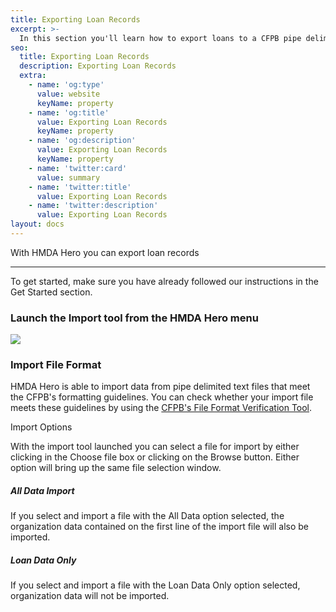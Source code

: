 ```yaml
---
title: Exporting Loan Records
excerpt: >-
  In this section you'll learn how to export loans to a CFPB pipe delimited formatted file.
seo:
  title: Exporting Loan Records
  description: Exporting Loan Records
  extra:
    - name: 'og:type'
      value: website
      keyName: property
    - name: 'og:title'
      value: Exporting Loan Records
      keyName: property
    - name: 'og:description'
      value: Exporting Loan Records
      keyName: property
    - name: 'twitter:card'
      value: summary
    - name: 'twitter:title'
      value: Exporting Loan Records
    - name: 'twitter:description'
      value: Exporting Loan Records
layout: docs
---
```

With HMDA Hero you can export loan records 

***

To get started, make sure you have already followed our instructions in the Get Started section.

### Launch the Import tool from the HMDA Hero menu

![](/images/import_menu.png)

### Import File Format

HMDA Hero is able to import data from pipe delimited text files that meet the CFPB's formatting guidelines. You can check whether your import file meets these guidelines by using the [CFPB's File Format Verification Tool](https://ffiec.cfpb.gov/tools/file-format-verification).

Import Options

With the import tool launched you can select a file for import by either clicking in the Choose file box or clicking on the Browse button. Either option will bring up the same file selection window.

##### All Data Import

If you select and import a file with the All Data option selected, the organization data contained on the first line of the import file will also be imported.

##### Loan Data Only

If you select and import a file with the Loan Data Only option selected, organization data will not be imported.
